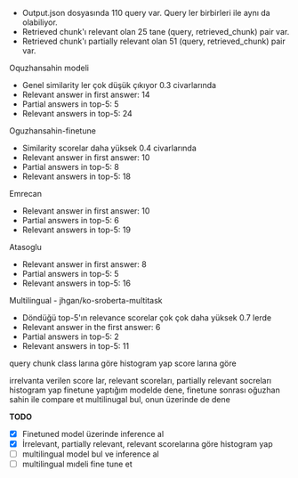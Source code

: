 - Output.json dosyasında 110 query var. Query ler birbirleri ile aynı da olabiliyor. 
- Retrieved chunk'ı relevant olan 25 tane (query, retrieved_chunk) pair var.
- Retrieved chunk'ı partially relevant olan 51 (query, retrieved_chunk) pair var.

Oquzhansahin modeli
- Genel similarity ler çok düşük çıkıyor 0.3 civarlarında
- Relevant answer in first answer:  14
- Partial answers in top-5:  5
- Relevant answers in top-5:  24

Oguzhansahin-finetune
- Similarity scorelar daha yüksek 0.4 civarlarında
- Relevant answer in first answer:  10
- Partial answers in top-5:  8
- Relevant answers in top-5:  18


Emrecan
- Relevant answer in first answer:  10
- Partial answers in top-5:  6
- Relevant answers in top-5:  19

Atasoglu
- Relevant answer in first answer:  8
- Partial answers in top-5:  5
- Relevant answers in top-5:  16


Multilingual - jhgan/ko-sroberta-multitask
- Döndüğü top-5'ın relevance scorelar çok çok daha yüksek 0.7 lerde
- Relevant answer in the first answer:  6
- Partial answers in top-5:  2
- Relevant answers in top-5:  11




query chunk class larına göre histogram yap score larına göre

irrelvanta verilen score lar, relevant scoreları, partially relevant socreları histogram yap
finetune yaptığım modelde dene, finetune sonrası oğuzhan sahin ile compare et
multilinugal bul, onun üzerinde de dene

**TODO**
- [x] Finetuned model üzerinde inference al
- [x] İrrelevant, partially relevant, relevant scorelarına göre histogram yap
- [ ] multilingual model bul ve inference al
- [ ] multilingual mıdeli fine tune et
